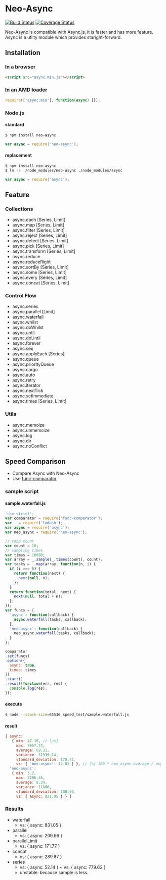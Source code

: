 # Neo-Async
[![Build Status](https://travis-ci.org/suguru03/Neo-Async.svg?branch=master)](https://travis-ci.org/suguru03/Neo-Async)
[![Coverage Status](https://coveralls.io/repos/suguru03/Neo-Async/badge.png?branch=master)](https://coveralls.io/r/suguru03/Neo-Async?branch=master)

Neo-Async is compatible with Async.js, it is faster and has more feature.  
Async is a utilty module which provides staright-forward.

## Installation

### In a browser
```html
<script src="async.min.js"></script>
```

### In an AMD loader
```js
require(['async.min'], function(async) {});
```

### Node.js

#### standard

```bash
$ npm install neo-async
```
```js
var async = require('neo-async');
```

#### replacement
```bash
$ npm install neo-async
$ ln -s ./node_modules/neo-async ./node_modules/async
```
```js
var async = require('async');
```
## Feature

### Collections

* async.each [Series, Limit]
* async.map [Series, Limit]
* async.filter [Series, Limit]
* async.reject [Series, Limit]
* async.detect [Series, Limit]
* async.pick [Series, Limit]
* async.transform [Series, Limit]
* async.reduce
* async.reduceRight
* async.sortBy [Series, Limit]
* async.some [Series, Limit]
* async.every [Series, Limit]
* async.concat [Series, Limit]

### Control Flow

* async.series
* async.parallel [Limit]
* async.waterfall
* async.whilst
* async.doWhilst
* async.until
* async.doUntil
* async.forever
* async.seq
* async.applyEach [Series]
* async.queue
* async.priorityQueue
* async.cargo
* async.auto
* async.retry
* async.iterator
* async.nextTick
* async.setImmediate
* async.times [Series, Limit]

### Utils

* async.memoize
* async.unmemoize
* async.log
* async.dir
* async.noConflict

## Speed Comparison

* Compare Async with Neo-Async  
* Use [func-comparator](https://github.com/suguru03/func-comparator "func-comparator")


### sample script

#### sample.waterfall.js

```js
'use strict';
var comparator = require('func-comparator');
var _ = require('lodash');
var async = require('async');
var neo_async = require('neo-async');

// roop count
var count = 10;
// sampling times
var times = 10000;
var array = _.sample(_.times(count), count);
var tasks = _.map(array, function(n, i) {
  if (i === 0) {
    return function(next) {
      next(null, n);
    };
  }
  return function(total, next) {
    next(null, total + n);
  };
});
var funcs = {
  'async': function(callback) {
    async.waterfall(tasks, callback);
  },
  'neo-async': function(callback) {
    neo_async.waterfall(tasks, callback);
  }
};

comparator
.set(funcs)
.option({
  async: true,
  times: times
})
.start()
.result(function(err, res) {
  console.log(res);
});
```

#### execute

```bash
$ node --stack-size=65536 speed_test/sample.waterfall.js
```

#### result

```js
{ async:
   { min: 47.16, // [μs]
     max: 7957.74,
     average: 69.31,
     variance: 31939.14,
     standard_deviation: 178.71,
     vs: { 'neo-async': 12.03 } }, // [%] 100 * neo_async.average / async.average
  'neo-async':
   { min: 3.2,
     max: 7296.46,
     average: 8.34,
     variance: 11866,
     standard_deviation: 108.93,
     vs: { async: 831.05 } } }
```

### Results

* waterfall
  * vs: { async: 831.05 }
* parallel
  * vs: { async: 209.96 }
* parallelLimit
  * vs: { async: 171.77 }
* concat
  * vs: { async: 289.67 }
* series
  * vs: { async: 52.14 } ~ vs: { async: 779.62 }
  * unstable: because sample is less.
